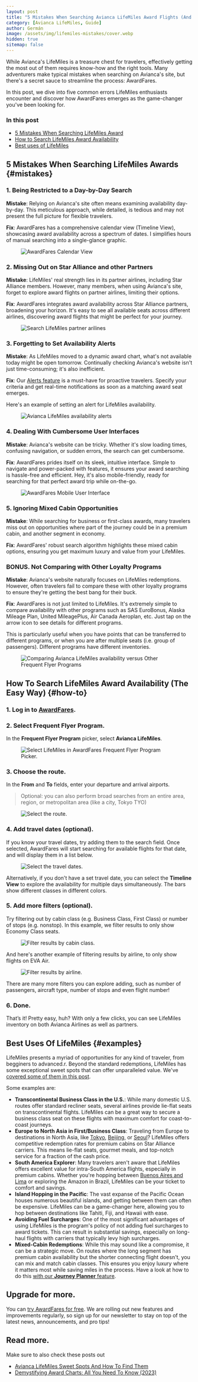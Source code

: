 ```yaml
---
layout: post
title: "5 Mistakes When Searching Avianca LifeMiles Award Flights (And How To Fix Them)"
category: [Avianca LifeMiles, Guide]
author: Germán
image: /assets/img/lifemiles-mistakes/cover.webp
hidden: true
sitemap: false
---
```


While Avianca's LifeMiles is a treasure chest for travelers, effectively getting the most out of them requires know-how and the right tools. Many adventurers make typical mistakes when searching on Avianca's site, but there's a secret sauce to streamline the process: AwardFares.

In this post, we dive into five common errors LifeMiles enthusiasts encounter and discover how AwardFares emerges as the game-changer you've been looking for.


### In this post

- [5 Mistakes When Searching LifeMiles Award](#mistakes)
- [How to Search LifeMiles Award Availability](#how-to)
- [Best uses of LifeMiles](#examples)


## 5 Mistakes When Searching LifeMiles Awards {#mistakes}

### 1. Being Restricted to a Day-by-Day Search

**Mistake**: Relying on Avianca's site often means examining availability day-by-day. This meticulous approach, while detailed, is tedious and may not present the full picture for flexible travelers.

**Fix**: AwardFares has a comprehensive calendar view (Timeline View), showcasing award availability across a spectrum of dates. I simplifies hours of manual searching into a single-glance graphic.

<figure>
<img src="../assets/img/lifemiles-mistakes/timeline-view.webp" alt="AwardFares Calendar View" />
</figure>

### 2. Missing Out on Star Alliance and other Partners

**Mistake**: LifeMiles' real strength lies in its partner airlines, including Star Alliance members. However, many members, when using Avianca's site, forget to explore award flights on partner airlines, limiting their options.

**Fix**: AwardFares integrates award availability across Star Alliance partners, broadening your horizon. It's easy to see all available seats across different airlines, discovering award flights that might be perfect for your journey.

<figure>
<img src="../assets/img/lifemiles-mistakes/partners.webp" alt="Search LifeMiles partner arilines" />
</figure>


### 3. Forgetting to Set Availability Alerts

**Mistake**: As LifeMiles moved to a dynamic award chart, what's not available today might be open tomorrow. Continually checking Avianca's website isn't just time-consuming; it's also inefficient.

**Fix**: Our [Alerts feature](https://blog.awardfares.com/alerts/) is a must-have for proactive travelers. Specify your criteria and get real-time notifications as soon as a matching award seat emerges.

Here's an example of setting an alert for LifeMiles availability.

<figure>
<img src="../assets/img/lifemiles-mistakes/alerts.webp" alt="Avianca LifeMiles availability alerts" />
</figure>


### 4. Dealing With Cumbersome User Interfaces

**Mistake**: Avianca's website can be tricky. Whether it's slow loading times, confusing navigation, or sudden errors, the search can get cumbersome.

**Fix**: AwardFares prides itself on its sleek, intuitive interface. Simple to navigate and power-packed with features, it ensures your award searching is hassle-free and efficient. Hey, it's also mobile-friendly, ready for searching for that perfect award trip while on-the-go.

<figure>
<img src="../assets/img/lifemiles-mistakes/mobile.webp" alt="AwardFares Mobile User Interface" />
</figure>



### 5. Ignoring Mixed Cabin Opportunities

**Mistake**: While searching for business or first-class awards, many travelers miss out on opportunities where part of the journey could be in a premium cabin, and another segment in economy.

**Fix**: AwardFares' robust search algorithm highlights these mixed cabin options, ensuring you get maximum luxury and value from your LifeMiles.



### BONUS. Not Comparing with Other Loyalty Programs

**Mistake**: Avianca's website naturally focuses on LifeMiles redemptions. However, often travelers fail to compare these with other loyalty programs to ensure they're getting the best bang for their buck.

**Fix**: AwardFares is not just limited to LifeMiles. It's extremely simple to compare availability with other programs such as SAS EuroBonus, Alaska Mileage Plan, United MileagePlus, Air Canada Aeroplan, etc. Just tap on the arrow icon to see details for different programs.

This is particularly useful when you have points that can be transferred to different programs, or when you are after multiple seats (i.e. group of passengers). Different programs have different inventories.

<figure>
<img src="../assets/img/lifemiles-mistakes/comparison.webp" alt="Comparing Avianca LifeMiles availability versus Other Frequent Flyer Programs " />
</figure>



## How To Search LifeMiles Award Availability (The Easy Way) {#how-to}

### 1. Log in to [AwardFares](https://awardfares.com).

### 2. Select Frequent Flyer Program.

In the **Frequent Flyer Program** picker, select **Avianca LifeMiles**.

<figure>
<img src="/assets/img/lifemiles-sweet-spots/1-lifemiles-ffqtv.gif" alt="Select LifeMiles in AwardFares Frequent Flyer Program Picker." />
</figure>

### 3. Choose the route.

In the **From** and **To** fields, enter your departure and arrival airports.

> Optional: you can also perform broad searches from an entire area, region, or metropolitan area (like a city, Tokyo TYO)

<figure>
<img src="/assets/img/lifemiles-sweet-spots/2-route.gif" alt="Select the route." />
</figure>


### 4. Add travel dates (optional).

If you know your travel dates, try adding them to the search field. Once selected, AwardFares will start searching for available flights for that date, and will display them in a list below.

<figure>
<img src="/assets/img/lifemiles-sweet-spots/3-date.gif" alt="Select the travel dates." />
</figure>

Alternatively, if you don't have a set travel date, you can select the **Timeline View** to explore the availability for multiple days simultaneously. The bars show different classes in different colors.


### 5. Add more filters (optional).

Try filtering out by cabin class (e.g. Business Class, First Class) or number of stops (e.g. nonstop). In this example, we filter results to only show Economy Class seats.

<figure>
<img src="/assets/img/lifemiles-sweet-spots/4-class.gif" alt="Filter results by cabin class." />
</figure>

And here's another example of filtering results by airline, to only show flights on EVA Air.

<figure>
<img src="/assets/img/lifemiles-sweet-spots/5-airline.gif" alt="Filter results by airline." />
</figure>

There are many more filters you can explore adding, such as number of passengers, aircraft type, number of stops and even flight number!

### 6. Done.

That’s it! Pretty easy, huh? With only a few clicks, you can see LifeMiles inventory on both Avianca Airlines as well as partners.


## Best Uses Of LifeMiles {#examples}

LifeMiles presents a myriad of opportunities for any kind of traveler, from begginers to advanced.r. Beyond the standard redemptions, LifeMiles has some exceptional sweet spots that can offer unparalleled value. We've [covered some of them in this post](https://blog.awardfares.com/lifemiles-sweet-spots/).

Some examples are:

* **Transcontinental Business Class in the U.S.**: While many domestic U.S. routes offer standard recliner seats, several airlines provide lie-flat seats on transcontinental flights. LifeMiles can be a great way to secure a business class seat on these flights with maximum comfort for coast-to-coast journeys.
* **Europe to North Asia in First/Business Class**: Traveling from Europe to destinations in North Asia, like [Tokyo](https://awardfares.com/search?FRA.area:TYO.;z:lifemiles), [Beijing](https://awardfares.com/search?FRA.PEK.;z:lifemiles), or [Seoul](https://awardfares.com/search?FRA.ICN.;z:lifemiles)? LifeMiles offers competitive redemption rates for premium cabins on Star Alliance carriers. This means lie-flat seats, gourmet meals, and top-notch service for a fraction of the cash price.
* **South America Explorer**: Many travelers aren't aware that LifeMiles offers excellent value for intra-South America flights, especially in premium cabins. Whether you're hopping between [Buenos Aires and Lima](https://awardfares.com/search?area:BUE.LIM.;z:lifemiles) or exploring the Amazon in Brazil, LifeMiles can be your ticket to comfort and savings.
* **Island Hopping in the Pacific**: The vast expanse of the Pacific Ocean houses numerous beautiful islands, and getting between them can often be expensive. LifeMiles can be a game-changer here, allowing you to hop between destinations like Tahiti, Fiji, and Hawaii with ease.
* **Avoiding Fuel Surcharges**: One of the most significant advantages of using LifeMiles is the program's policy of not adding fuel surcharges to award tickets. This can result in substantial savings, especially on long-haul flights with carriers that typically levy high surcharges.
* **Mixed-Cabin Redemptions**: While this may sound like a compromise, it can be a strategic move. On routes where the long segment has premium cabin availability but the shorter connecting flight doesn't, you can mix and match cabin classes. This ensures you enjoy luxury where it matters most while saving miles in the process. Have a look at how to do this [with our **Journey Planner** feature](https://blog.awardfares.com/journey-planner/).


## Upgrade for more.


You can [try AwardFares for free](https://awardfares.com/). We are rolling out new features and improvements regularly, so sign up for our newsletter to stay on top of the latest news, announcements, and pro tips!


## Read more.

Make sure to also check these posts out

- [Avianca LifeMiles Sweet Spots And How To Find Them](https://blog.awardfares.com/lifemiles-sweet-spots/)
- [Demystifying Award Charts: All You Need To Know (2023)](https://blog.awardfares.com/demystifying-award-charts/)